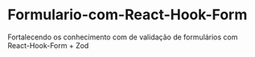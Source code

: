 # Formulario-com-React-Hook-Form
Fortalecendo os conhecimento com de validação de formulários com React-Hook-Form + Zod
